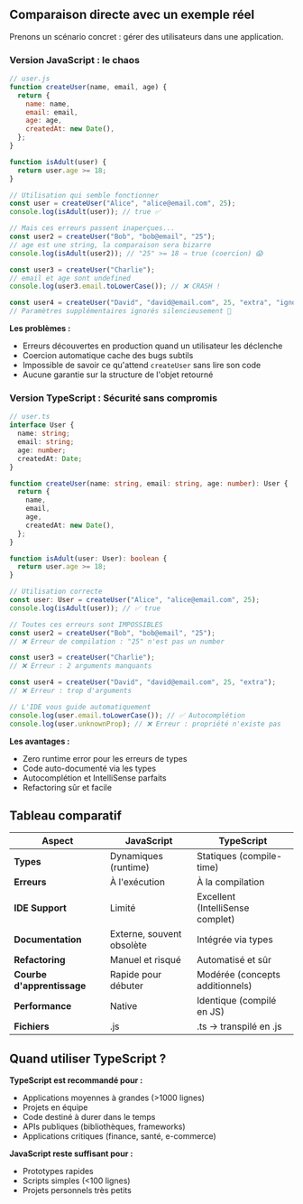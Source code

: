 
## Comparaison directe avec un exemple réel

Prenons un scénario concret : gérer des utilisateurs dans une application.

### Version JavaScript : le chaos

```javascript
// user.js
function createUser(name, email, age) {
  return {
    name: name,
    email: email,
    age: age,
    createdAt: new Date(),
  };
}

function isAdult(user) {
  return user.age >= 18;
}

// Utilisation qui semble fonctionner
const user = createUser("Alice", "alice@email.com", 25);
console.log(isAdult(user)); // true ✅

// Mais ces erreurs passent inaperçues...
const user2 = createUser("Bob", "bob@email", "25");
// age est une string, la comparaison sera bizarre
console.log(isAdult(user2)); // "25" >= 18 → true (coercion) 😱

const user3 = createUser("Charlie");
// email et age sont undefined
console.log(user3.email.toLowerCase()); // ❌ CRASH !

const user4 = createUser("David", "david@email.com", 25, "extra", "ignored");
// Paramètres supplémentaires ignorés silencieusement 🤷
```

**Les problèmes :**

- Erreurs découvertes en production quand un utilisateur les déclenche
- Coercion automatique cache des bugs subtils
- Impossible de savoir ce qu'attend `createUser` sans lire son code
- Aucune garantie sur la structure de l'objet retourné

### Version TypeScript : Sécurité sans compromis

```typescript
// user.ts
interface User {
  name: string;
  email: string;
  age: number;
  createdAt: Date;
}

function createUser(name: string, email: string, age: number): User {
  return {
    name,
    email,
    age,
    createdAt: new Date(),
  };
}

function isAdult(user: User): boolean {
  return user.age >= 18;
}

// Utilisation correcte
const user: User = createUser("Alice", "alice@email.com", 25);
console.log(isAdult(user)); // ✅ true

// Toutes ces erreurs sont IMPOSSIBLES
const user2 = createUser("Bob", "bob@email", "25");
// ❌ Erreur de compilation : "25" n'est pas un number

const user3 = createUser("Charlie");
// ❌ Erreur : 2 arguments manquants

const user4 = createUser("David", "david@email.com", 25, "extra");
// ❌ Erreur : trop d'arguments

// L'IDE vous guide automatiquement
console.log(user.email.toLowerCase()); // ✅ Autocomplétion
console.log(user.unknownProp); // ❌ Erreur : propriété n'existe pas
```

**Les avantages :**

- Zero runtime error pour les erreurs de types
- Code auto-documenté via les types
- Autocomplétion et IntelliSense parfaits
- Refactoring sûr et facile

## Tableau comparatif

| Aspect                     | JavaScript                | TypeScript                       |
| -------------------------- | ------------------------- | -------------------------------- |
| **Types**                  | Dynamiques (runtime)      | Statiques (compile-time)         |
| **Erreurs**                | À l'exécution             | À la compilation                 |
| **IDE Support**            | Limité                    | Excellent (IntelliSense complet) |
| **Documentation**          | Externe, souvent obsolète | Intégrée via types               |
| **Refactoring**            | Manuel et risqué          | Automatisé et sûr                |
| **Courbe d'apprentissage** | Rapide pour débuter       | Modérée (concepts additionnels)  |
| **Performance**            | Native                    | Identique (compilé en JS)        |
| **Fichiers**               | .js                       | .ts → transpilé en .js           |

## Quand utiliser TypeScript ?

**TypeScript est recommandé pour :**

- Applications moyennes à grandes (>1000 lignes)
- Projets en équipe
- Code destiné à durer dans le temps
- APIs publiques (bibliothèques, frameworks)
- Applications critiques (finance, santé, e-commerce)

**JavaScript reste suffisant pour :**

- Prototypes rapides
- Scripts simples (<100 lignes)
- Projets personnels très petits
